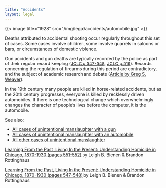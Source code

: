 ```yaml
---
title: "Accidents"
layout: legal
---
```


{{< image title="1928" src="/img/legal/accidents/automobile.jpg" >}}

Deaths attributed to accidental shooting occur regularly throughout this set of cases. Some cases involve children, some involve quarrels in saloons or bars, or circumstances of domestic violence.

Gun accidents and gun deaths are typically recorded by the police as part of their regular record keeping ([JCLC p.547-548](/docs_fk/homicide/jclc547-548.pdf), [JCLC p.516](/docs_fk/homicide/jclc516.pdf)). Records concerning the regulation of firearms during this period are contradictory, and the subject of academic research and debate ([Article by Greg S. Weaver](/docs_fk/homicide/jclc823-833.pdf)).

In the 19th century many people are killed in horse-related accidents, but as the 20th century progresses, everyone is killed by recklessly driven automobiles. If there is one technological change which overwhelmingly changes the character of people’s lives before the computer, it is the automobile.

See also:

- [All cases of unintentional manslaughter with a gun](/database/?backToResults=1&kindman=2&page=1)
- [All cases of unintentional manslaughter with an automobile](/database/?backToResults=1&kindman=1&page=1)
- [All other cases of unintentional manslaughter](/database/?backToResults=1&kindman=3&page=1)

[Learning From the Past, Living In the Present: Understanding Homicide in Chicago, 1870-1930 (pages 551-552)](/docs_fk/homicide/jclc551-552.pdf) by Leigh B. Bienen & Brandon Rottinghaus

[Learning From the Past, Living In the Present: Understanding Homicide in Chicago, 1870-1930 (pages 547-548)](/docs_fk/homicide/jclc547-548.pdf) by Leigh B. Bienen & Brandon Rottinghaus
